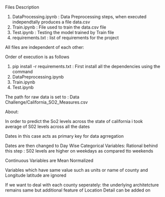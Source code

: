 Files Description

1) DataProcessing.ipynb : Data Preprocessing steps, when executed independtally produces a file data.csv
2) Train.ipynb : File used to train the data.csv file 
3) Test.ipynb : Testing the model trained by Train file
4) requirements.txt : list of requirements for the project


All files are independent of each other: 


Order of execution is as follows

1) pip install -r requirements.txt : First install all the dependencies using the command
2) DataPreprocessing.ipynb
3) Train.ipynb
4) Test.ipynb

The path for raw data is set to : Data Challenge/California_SO2_Measures.csv


About:

In order to predict the So2 levels across the state of california i took average of S02 levels across all the dates

Dates in this case acts as primary key for data agrregation

Dates are then changed to Day Wise Categorical Variables: Rational behind this step : S02 levels are higher on weekdays as compared tto weekends

Continuous Variables are Mean Normalized

Variables which have same value such as units or name of county and Longitude latitude are ignored

If we want to deal with each county seperately: the underlying architetcture remains same but additional feature of Location Detail can be added on
